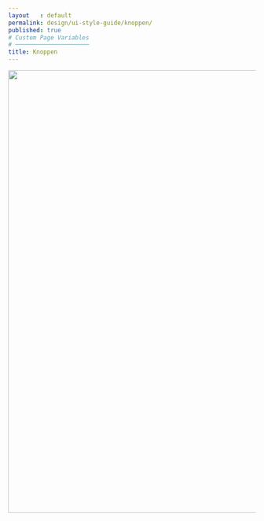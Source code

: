 ```yaml
---
layout   : default
permalink: design/ui-style-guide/knoppen/
published: true
# Custom Page Variables
# ─────────────────────
title: Knoppen
---
```



<img width="900px" src="../../../images/Knoppen.jpg">